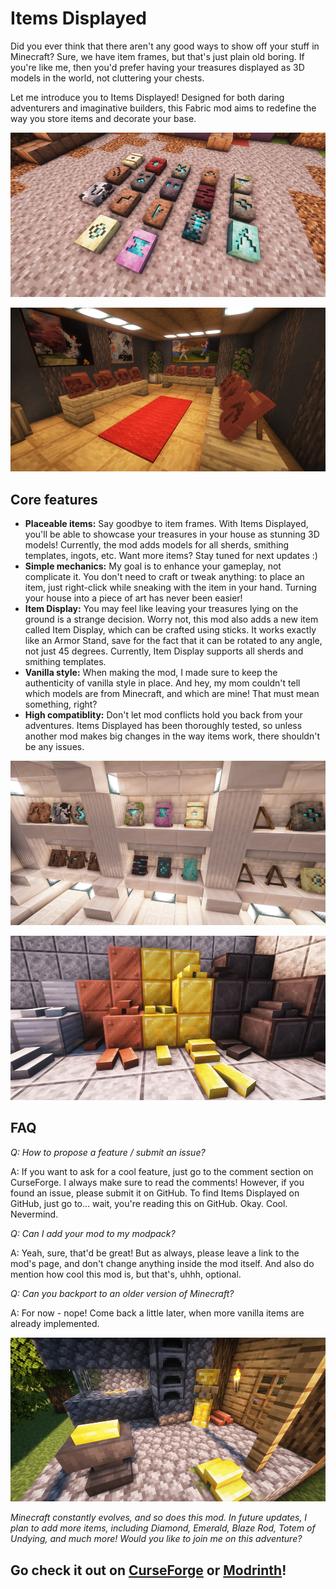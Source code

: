 # Items Displayed
Did you ever think that there aren't any good ways to show off your stuff in Minecraft? Sure, we have item frames, but that's just plain old boring. If you're like me, then you'd prefer having your treasures displayed as 3D models in the world, not cluttering your chests.

Let me introduce you to Items Displayed! Designed for both daring adventurers and imaginative builders, this Fabric mod aims to redefine the way you store items and decorate your base.

![all smithing templates lying on the ground](/images/p1.png)

![collection of sherds displayed in a room](/images/p5.png)

## Core features
* **Placeable items:** Say goodbye to item frames. With Items Displayed, you'll be able to showcase your treasures in your house as stunning 3D models! Currently, the mod adds models for all sherds, smithing templates, ingots, etc. Want more items? Stay tuned for next updates :)
* **Simple mechanics:** My goal is to enhance your gameplay, not complicate it. You don't need to craft or tweak anything: to place an item, just right-click while sneaking with the item in your hand. Turning your house into a piece of art has never been easier!
* **Item Display:** You may feel like leaving your treasures lying on the ground is a strange decision. Worry not, this mod also adds a new item called Item Display, which can be crafted using sticks. It works exactly like an Armor Stand, save for the fact that it can be rotated to any angle, not just 45 degrees. Currently, Item Display supports all sherds and smithing templates.
* **Vanilla style:** When making the mod, I made sure to keep the authenticity of vanilla style in place. And hey, my mom couldn't tell which models are from Minecraft, and which are mine! That must mean something, right?
* **High compatiblity:** Don't let mod conflicts hold you back from your adventures. Items Displayed has been thoroughly tested, so unless another mod makes big changes in the way items work, there shouldn't be any issues.

![collection of smithing templates on a shelf](/images/p4.png)

![a heap of precious blocks and ingots](/images/p3.png)

## FAQ

*Q: How to propose a feature / submit an issue?*

A: If you want to ask for a cool feature, just go to the comment section on CurseForge. I always make sure to read the comments! However, if you found an issue, please submit it on GitHub. To find Items Displayed on GitHub, just go to... wait, you're reading this on GitHub. Okay. Cool. Nevermind. 

*Q: Can I add your mod to my modpack?*

A: Yeah, sure, that'd be great! But as always, please leave a link to the mod's page, and don't change anything inside the mod itself. And also do mention how cool this mod is, but that's, uhhh, optional.

*Q: Can you backport to an older version of Minecraft?*

A: For now - nope! Come back a little later, when more vanilla items are already implemented.

![blacksmith cluttered with ingots](/images/p7.png)

*Minecraft constantly evolves, and so does this mod. In future updates, I plan to add more items, including Diamond, Emerald, Blaze Rod, Totem of Undying, and much more! Would you like to join me on this adventure?*

## Go check it out on [CurseForge](https://www.curseforge.com/minecraft/mc-mods/items-displayed) or [Modrinth](https://modrinth.com/mod/items-displayed)!

